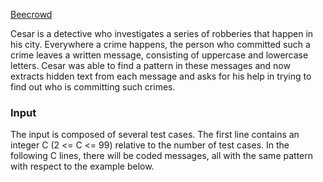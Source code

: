 [Beecrowd](https://www.beecrowd.com.br/judge/en/problems/view/2866)

Cesar is a detective who investigates a series of robberies that happen in his city. Everywhere a crime happens, the person who committed such a crime leaves a written message, consisting of uppercase and lowercase letters. Cesar was able to find a pattern in these messages and now extracts hidden text from each message and asks for his help in trying to find out who is committing such crimes.

### Input ###
The input is composed of several test cases. The first line contains an integer C (2 <= C <= 99) relative to the number of test cases. In the following C lines, there will be coded messages, all with the same pattern with respect to the example below.